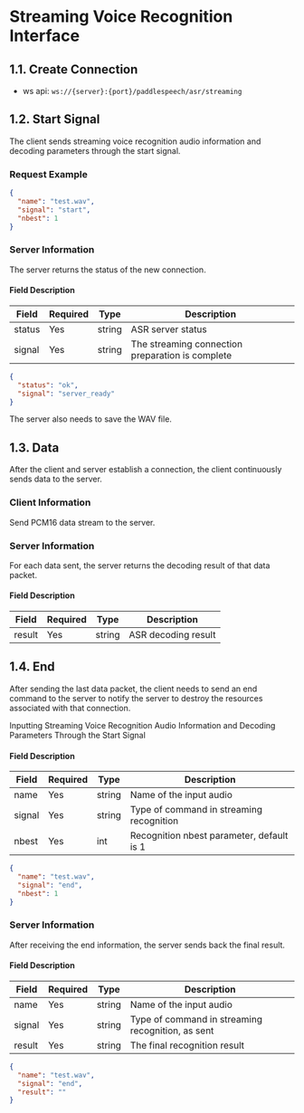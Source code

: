 # Streaming Voice Recognition Interface

## 1.1. Create Connection

- ws api: `ws://{server}:{port}/paddlespeech/asr/streaming`

## 1.2. Start Signal

The client sends streaming voice recognition audio information and decoding parameters through the start signal.

### Request Example

```json
{
  "name": "test.wav",
  "signal": "start",
  "nbest": 1
}
```

### Server Information

The server returns the status of the new connection.

#### Field Description

| Field  | Required | Type   | Description                              |
| ------ | -------- | ------ | ---------------------------------------- |
| status | Yes      | string | ASR server status                        |
| signal | Yes      | string | The streaming connection preparation is complete |

```json
{
  "status": "ok", 
  "signal": "server_ready"
}
```

The server also needs to save the WAV file.

## 1.3. Data

After the client and server establish a connection, the client continuously sends data to the server.

### Client Information

Send PCM16 data stream to the server.

### Server Information

For each data sent, the server returns the decoding result of that data packet.

#### Field Description

| Field  | Required | Type   | Description      |
| ------ | -------- | ------ | ---------------- |
| result | Yes      | string | ASR decoding result |

## 1.4. End

After sending the last data packet, the client needs to send an end command to the server to notify the server to destroy the resources associated with that connection.

Inputting Streaming Voice Recognition Audio Information and Decoding Parameters Through the Start Signal

#### Field Description

| Field  | Required | Type   | Description                          |
| ------ | -------- | ------ | ------------------------------------ |
| name   | Yes      | string | Name of the input audio              |
| signal | Yes      | string | Type of command in streaming recognition |
| nbest  | Yes      | int    | Recognition nbest parameter, default is 1 |

```json
{
  "name": "test.wav",
  "signal": "end",
  "nbest": 1
}
```

### Server Information

After receiving the end information, the server sends back the final result.

#### Field Description

| Field  | Required | Type   | Description                                   |
| ------ | -------- | ------ | --------------------------------------------- |
| name   | Yes      | string | Name of the input audio                       |
| signal | Yes      | string | Type of command in streaming recognition, as sent |
| result | Yes      | string | The final recognition result                  |

```json
{
  "name": "test.wav",
  "signal": "end",
  "result": ""
}
```